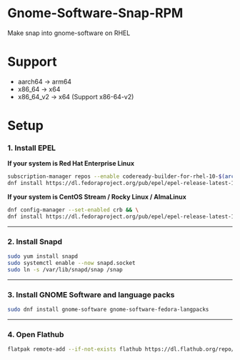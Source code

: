 # Gnome-Software-Snap-RPM
Make snap into gnome-software on RHEL

# Support
- aarch64 → arm64
- x86_64 → x64
- x86_64_v2 → x64 (Support x86-64-v2)

# Setup

### 1. Install EPEL

**If your system is Red Hat Enterprise Linux**
```bash
subscription-manager repos --enable codeready-builder-for-rhel-10-$(arch)-rpms && \
dnf install https://dl.fedoraproject.org/pub/epel/epel-release-latest-10.noarch.rpm
```

**If your system is CentOS Stream / Rocky Linux / AlmaLinux**
```bash
dnf config-manager --set-enabled crb && \
dnf install https://dl.fedoraproject.org/pub/epel/epel-release-latest-10.noarch.rpm
```

---

### 2. Install Snapd
```bash
sudo yum install snapd
sudo systemctl enable --now snapd.socket
sudo ln -s /var/lib/snapd/snap /snap
```

---

### 3. Install GNOME Software and language packs
```bash
sudo dnf install gnome-software gnome-software-fedora-langpacks
```

---

### 4. Open Flathub
```bash
flatpak remote-add --if-not-exists flathub https://dl.flathub.org/repo/flathub.flatpakrepo
```
